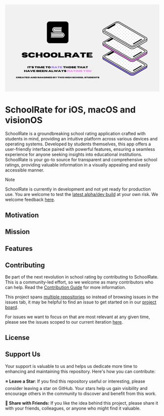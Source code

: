 ![Repository header](docs/img/schoolrate-header.jpg)

# SchoolRate for iOS, macOS and visionOS

SchoolRate is a groundbreaking school rating application crafted with students in mind, providing an intuitive platform across various devices and operating systems. Developed by students themselves, this app offers a user-friendly interface paired with powerful features, ensuring a seamless experience for anyone seeking insights into educational institutions. SchoolRate is your go-to source for transparent and comprehensive school ratings, providing valuable information in a visually appealing and easily accessible manner.

> [!NOTE]
> SchoolRate is currently in development and not yet ready for production use. You are welcome to test the [latest alpha/dev build](https://github.com/SchoolRate/SchoolRate/releases/latest) at your own risk. We welcome feedback [here](https://github.com/SchoolRate/SchoolRate/issues).

## Motivation

## Mission

## Features

<!--
## Pricing
-->

## Contributing
Be part of the next revolution in school rating by contributing to SchoolRate. This is a community-led effort, so we welcome as many contributors who can help. Read the [Contribution Guide](COUNTRIBUTING.md) for more information.

This project spans [multiple repositories]() so instead of browsing issues in the issues tab, it may be helpful to find an issue to get started on in our [project board]().

For issues we want to focus on that are most relevant at any given time, please see the issues scoped to our current iteration [here]().

## License

## Support Us
Your support is valuable to us and helps us dedicate more time to enhancing and maintaining this repository. Here's how you can contribute:

**⭐️ Leave a Star**: If you find this repository useful or interesting, please consider leaving a star on GitHub. Your stars help us gain visibility and encourage others in the community to discover and benefit from this work.

**📲 Share with Friends:** If you like the idea behind this project, please share it with your friends, colleagues, or anyone who might find it valuable.
